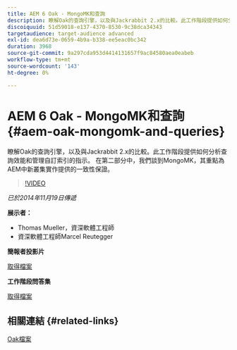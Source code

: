 ```yaml
---
title: AEM 6 Oak - MongoMK和查詢
description: 瞭解Oak的查詢引擎，以及與Jackrabbit 2.x的比較。此工作階段提供如何分析查詢效能和管理自訂索引的指示。 在第二部分中，我們談到MongoMK，其重點為AEM中新叢集實作提供的一致性保證。
discoiquuid: 51d59018-e137-4370-8530-9c38dca34343
targetaudience: target-audience advanced
exl-id: dea6d73e-0659-4b9a-b338-ee5eac0bc342
duration: 3968
source-git-commit: 9a297cda953d4414131657f9ac84580aea0eabeb
workflow-type: tm+mt
source-wordcount: '143'
ht-degree: 0%

---
```


# AEM 6 Oak - MongoMK和查詢{#aem-oak-mongomk-and-queries}

瞭解Oak的查詢引擎，以及與Jackrabbit 2.x的比較。此工作階段提供如何分析查詢效能和管理自訂索引的指示。 在第二部分中，我們談到MongoMK，其重點為AEM中新叢集實作提供的一致性保證。

>[!VIDEO](https://video.tv.adobe.com/v/19402/?quality=9)

*已於2014年11月19日傳遞*

**展示者：**

* Thomas Mueller，資深軟體工程師
* 資深軟體工程師Marcel Reutegger

**簡報者投影片**

[取得檔案](assets/aem-6-oak-mongomk-and-queries.pdf)

**工作階段問答集**

[取得檔案](assets/q-a-11-19-14-gem-session-oak.pdf)

## 相關連結 {#related-links}

[Oak檔案](https://jackrabbit.apache.org/oak/docs/)

<!--
[Get back to the Overview](https://helpx.adobe.com/experience-manager/kt/eseminars/gems/aem-index.html)
-->
